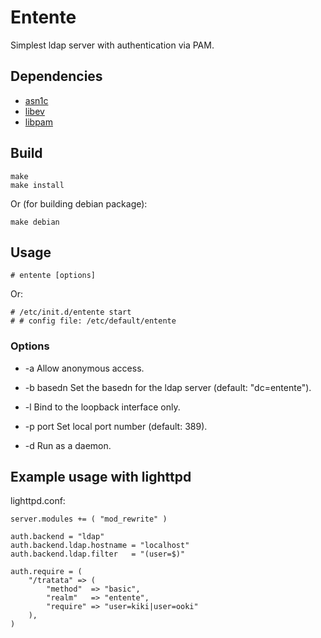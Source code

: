 Entente
=======

Simplest ldap server with authentication via PAM.


Dependencies
------------

* [asn1c](https://github.com/vlm/asn1c)
* [libev](http://software.schmorp.de/pkg/libev.html)
* [libpam](http://www.kernel.org/pub/linux/libs/pam/)


Build
-----

    make
    make install

Or (for building debian package):

    make debian


Usage
-----

    # entente [options]

Or:

    # /etc/init.d/entente start
    # # config file: /etc/default/entente

### Options

* -a
  Allow anonymous access.

* -b basedn
  Set the basedn for the ldap server (default: "dc=entente").

* -l
  Bind to the loopback interface only.

* -p port
  Set local port number (default: 389).

* -d
  Run as a daemon.


Example usage with lighttpd
---------------------------

lighttpd.conf:

    server.modules += ( "mod_rewrite" )

    auth.backend = "ldap"
    auth.backend.ldap.hostname = "localhost"
    auth.backend.ldap.filter   = "(user=$)"

    auth.require = (
        "/tratata" => (
            "method"  => "basic",
            "realm"   => "entente",
            "require" => "user=kiki|user=ooki"
        ),
    )
